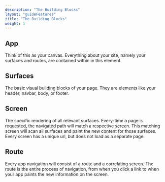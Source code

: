 ```yaml
---
description: "The Building Blocks"
layout: "guideFeatures"
title: "The Building Blocks"
weight: 1
---
```


<article id="App">

## App

Think of this as your canvas. Everything about your site, namely your surfaces and routes, are contained within in this element.  

</article>

<article id="Surfaces">

## Surfaces 

The basic visual building blocks of your page. They are elements like your header, navbar, body, or footer. 

</article>

<article id="Screen">

## Screen

The specific rendering of all relevant surfaces. Every-time a page is requested, the navigated path will match a respective screen. This matching screen will scan all surfaces and paint the new content for those surfaces. Every screen has a unique url, but does not load as a separate page.

</article>

<article id="Route">

## Route

Every app navigation will consist of a route and a correlating screen. The route is the entire process of navigation, from when you click a link to when your app paints the new information on the screen.

</article>